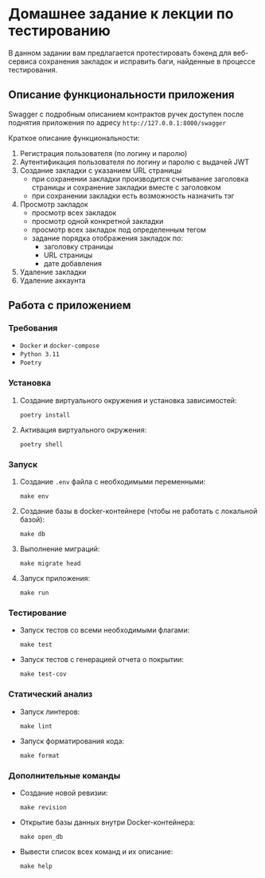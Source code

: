 # Домашнее задание к лекции по тестированию

В данном задании вам предлагается протестировать бэкенд для веб-сервиса сохранения закладок и исправить баги, найденные в процессе тестирования.

## Описание функциональности приложения

Swagger с подробным описанием контрактов ручек доступен после поднятия приложения по адресу `http://127.0.0.1:8000/swagger`

Краткое описание функциональности:

1) Регистрация пользователя (по логину и паролю)
2) Аутентификация пользователя по логину и паролю с выдачей JWT
3) Создание закладки с указанием URL страницы
   - при сохранении закладки производится считывание заголовка страницы и сохранение закладки вместе с заголовком
   - при сохранении закладки есть возможность назначить тэг
4) Просмотр закладок
    - просмотр всех закладок
    - просмотр одной конкретной закладки
    - просмотр всех закладок под определенным тегом
    - задание порядка отображения закладок по:
      - заголовку страницы
      - URL страницы
      - дате добавления
5) Удаление закладки
6) Удаление аккаунта

## Работа с приложением

### Требования

- `Docker` и `docker-compose`
- `Python 3.11`
- `Poetry`

### Установка

1. Создание виртуального окружения и установка зависимостей:
   ```commandline
   poetry install
   ```

2. Активация виртуального окружения:
   ```commandline
   poetry shell
   ```


### Запуск

1. Создание `.env` файла с необходимыми переменными:
   ```commandline
   make env
   ```

2. Создание базы в docker-контейнере (чтобы не работать с локальной базой):
   ```commandline
   make db
   ```

3. Выполнение миграций:
   ```commandline
   make migrate head
   ```

4. Запуск приложения:
   ```commandline
   make run
   ```

### Тестирование

- Запуск тестов со всеми необходимыми флагами:
  ```commandline
  make test
  ```

- Запуск тестов с генерацией отчета о покрытии:
  ```commandline
  make test-cov
  ```

### Статический анализ

- Запуск линтеров:
   ```commandline
   make lint
   ```

- Запуск форматирования кода:
   ```commandline
   make format
   ```

### Дополнительные команды

- Создание новой ревизии:
   ```commandline
   make revision
   ```
- Открытие базы данных внутри Docker-контейнера:
   ```commandline
   make open_db
   ```

- Вывести список всех команд и их описание:
   ```commandline
   make help
   ```
